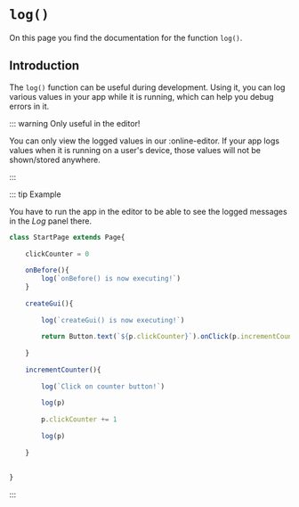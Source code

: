 <script>
	import ViewApp from '$lib/ViewApp.svelte'
</script>

# `log()`
On this page you find the documentation for the function `log()`.




## Introduction
The `log()` function can be useful during development. Using it, you can log various values in your app while it is running, which can help you debug errors in it.

::: warning Only useful in the editor!

You can only view the logged values in our :online-editor. If your app logs values when it is running on a user's device, those values will not be shown/stored anywhere.

:::

::: tip Example

You have to run the app in the editor to be able to see the logged messages in the *Log* panel there.

```js baga-editor-code
class StartPage extends Page{
	
	clickCounter = 0
	
	onBefore(){
		log(`onBefore() is now executing!`)
	}
	
	createGui(){
		
		log(`createGui() is now executing!`)
		
		return Button.text(`${p.clickCounter}`).onClick(p.incrementCounter)
		
	}
	
	incrementCounter(){
		
		log(`Click on counter button!`)
		
		log(p)
		
		p.clickCounter += 1
		
		log(p)
		
	}
	
	
}
```

:::